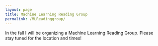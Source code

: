 ```yaml
---
layout: page
title: Machine Learning Reading Group
permalink: /MLReadinggroup/
---
```


In the fall I will be organizing a Machine Learning Reading Group. Please stay tuned for the location and times!
